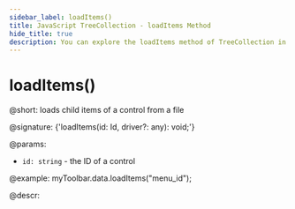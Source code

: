 ```yaml
---
sidebar_label: loadItems()
title: JavaScript TreeCollection - loadItems Method 
hide_title: true
description: You can explore the loadItems method of TreeCollection in the documentation of the DHTMLX JavaScript UI library. Browse developer guides and API reference, try out code examples and live demos, and download a free 30-day evaluation version of DHTMLX Suite 7.
---
```

 
# loadItems()

@short: loads child items of a control from a file

@signature: {'loadItems(id: Id, driver?: any): void;'}

@params:
- `id: string` - the ID of a control

@example:
myToolbar.data.loadItems("menu_id");

@descr:

